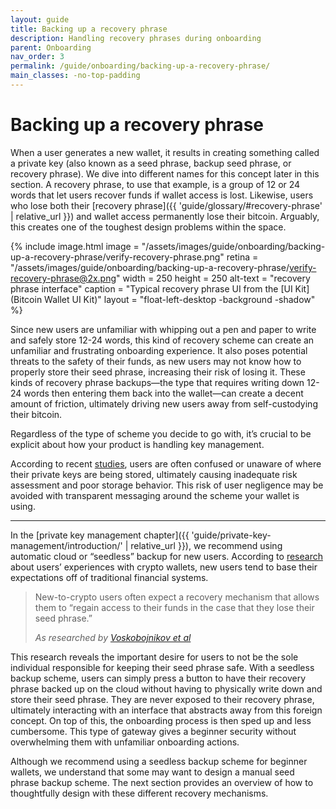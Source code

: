 ```yaml
---
layout: guide
title: Backing up a recovery phrase
description: Handling recovery phrases during onboarding
parent: Onboarding
nav_order: 3
permalink: /guide/onboarding/backing-up-a-recovery-phrase/
main_classes: -no-top-padding
---
```


# Backing up a recovery phrase

When a user generates a new wallet, it results in creating something called a private key (also known as a seed phrase, backup seed phrase, or recovery phrase). We dive into different names for this concept later in this section. A recovery phrase, to use that example, is a group of 12 or 24 words that let users recover funds if wallet access is lost. Likewise, users who lose both their [recovery phrase]({{ 'guide/glossary/#recovery-phrase' | relative_url }}) and wallet access permanently lose their bitcoin. Arguably, this creates one of the toughest design problems within the space.

<div class="center" markdown="1">

{% include image.html
   image = "/assets/images/guide/onboarding/backing-up-a-recovery-phrase/verify-recovery-phrase.png"
   retina = "/assets/images/guide/onboarding/backing-up-a-recovery-phrase/verify-recovery-phrase@2x.png"
   width = 250
   height = 250
   alt-text = "recovery phrase interface"
   caption = "Typical recovery phrase UI from the [UI Kit](Bitcoin Wallet UI Kit)"
   layout = "float-left-desktop -background -shadow"
%}

Since new users are unfamiliar with whipping out a pen and paper to write and safely store 12-24 words, this kind of recovery scheme can create an unfamiliar and frustrating onboarding experience. It also poses potential threats to the safety of their funds, as new users may not know how to properly store their seed phrase, increasing their risk of losing it. These kinds of recovery phrase backups—the type that requires writing down 12-24 words then entering them back into the wallet—can create a decent amount of friction, ultimately driving new users away from self-custodying their bitcoin.

Regardless of the type of scheme you decide to go with, it’s crucial to be explicit about how your product is handling key management.

</div>

According to recent [studies](https://voskart.de/pdf/bits_under_mattress.pdf), users are often confused or unaware of where their private keys are being stored, ultimately causing inadequate risk assessment and poor storage behavior. This risk of user negligence may be avoided with transparent messaging around the scheme your wallet is using.

---

In the [private key management chapter]({{ 'guide/private-key-management/introduction/' | relative_url }}), we recommend using automatic cloud or “seedless” backup for new users. According to [research]((https://voskart.de/pdf/bits_under_mattress.pdf)) about users’ experiences with crypto wallets, new users tend to base their expectations off of traditional financial systems.

> New-to-crypto users often expect a recovery mechanism that allows them to “regain access to their funds in the case that they lose their seed phrase.”
>
> <cite>As researched by <a href="https://voskart.de/pdf/bits_under_mattress.pdf">Voskobojnikov et al</a></cite>


This research reveals the important desire for users to not be the sole individual responsible for keeping their seed phrase safe. With a seedless backup scheme, users can simply press a button to have their recovery phrase backed up on the cloud without having to physically write down and store their seed phrase. They are never exposed to their recovery phrase, ultimately interacting with an interface that abstracts away from this foreign concept. On top of this, the onboarding process is then sped up and less cumbersome. This type of gateway gives a beginner security without overwhelming them with unfamiliar onboarding actions.

Although we recommend using a seedless backup scheme for beginner wallets, we understand that some may want to design a manual seed phrase backup scheme. The next section provides an overview of how to thoughtfully design with these different recovery mechanisms.
